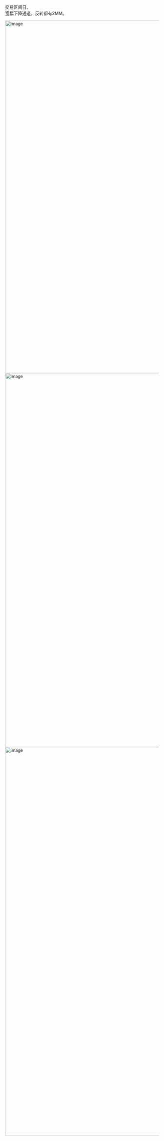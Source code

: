 交易区间日。  
宽幅下降通道，反转都有2MM。  

<img width="2578" height="1152" alt="image" src="https://github.com/user-attachments/assets/9b0576dc-cd6e-4849-a4c0-ed5b7ab089ea" />
<img width="2636" height="1222" alt="image" src="https://github.com/user-attachments/assets/c4267f2b-d563-40a1-9361-36a09d7d9ab9" />
<img width="2200" height="1270" alt="image" src="https://github.com/user-attachments/assets/613219bf-acb2-4cdb-8aec-8650fcdf37e0" />
